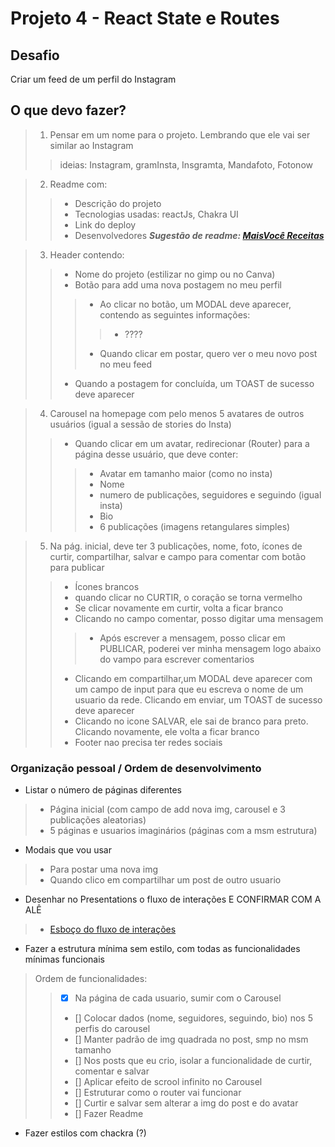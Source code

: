 # Projeto 4 - React State e Routes

## Desafio

Criar um feed de um perfil do Instagram

## O que devo fazer?

> 1. Pensar em um nome para o projeto. Lembrando que ele vai ser similar ao Instagram
> > ideias: Instagram, gramInsta, Insgramta, Mandafoto, Fotonow

> 2. Readme com: 
> > - Descrição do projeto
> > - Tecnologias usadas: reactJs, Chakra UI
> > - Link do deploy
> > - Desenvolvedores
> ***Sugestão de readme: [MaisVocê Receitas](https://github.com/camiyung/MaisVoce)***

> 3. Header contendo:
> > - Nome do projeto (estilizar no gimp ou no Canva)
> > - Botão para add uma nova postagem no meu perfil
> > > - Ao clicar no botão, um MODAL deve aparecer, contendo as seguintes informações:
> > > > - ????
> > > - Quando clicar em postar, quero ver o meu novo post no meu feed
> > - Quando a postagem for concluída, um TOAST de sucesso deve aparecer

> 4. Carousel na homepage com pelo menos 5 avatares de outros usuários (igual a sessão de stories do Insta)
> > - Quando clicar em um avatar, redirecionar (Router) para a página desse usuário, que deve conter:
> > > - Avatar em tamanho maior (como no insta)
> > > - Nome
> > > - numero de publicações, seguidores e seguindo (igual insta)
> > > - Bio
> > > - 6 publicações (imagens retangulares simples)

> 5. Na pág. inicial, deve ter 3 publicações, nome, foto, ícones de curtir, compartilhar, salvar e campo para comentar com botão para publicar
> > - Ícones brancos
> > - quando clicar no CURTIR, o coração se torna vermelho
> > - Se clicar novamente em curtir, volta a ficar branco
> > - Clicando no campo comentar, posso digitar uma mensagem
> > > - Após escrever a mensagem, posso clicar em PUBLICAR, poderei ver minha mensagem logo abaixo do vampo para escrever comentarios 
> > - Clicando em compartilhar,um MODAL deve aparecer com um campo de input para que eu escreva o nome de um usuario da rede. Clicando em enviar, um TOAST de sucesso deve aparecer
> > - Clicando no icone SALVAR, ele sai de branco para preto. Clicando novamente, ele volta a ficar branco
> > - Footer nao precisa ter redes sociais

### Organização pessoal / Ordem de desenvolvimento

- Listar o número de páginas diferentes
> - Página inicial (com campo de add nova img, carousel e 3 publicações aleatorias) 
> - 5 páginas e usuarios imaginários (páginas com a msm estrutura)

- Modais que vou usar
> - Para postar uma nova img
> - Quando clico em compartilhar um post de outro usuario

- Desenhar no Presentations o fluxo de interações E CONFIRMAR COM A ALÊ 
> - [Esboço do fluxo de interações](https://docs.google.com/presentation/d/1xFZ_omP688UxY2f1HHezlSQBqCVIW3uFKvUn_oc-g4w/edit?usp=sharing)

- Fazer a estrutura mínima sem estilo, com todas as funcionalidades mínimas funcionais
> Ordem de funcionalidades:
> > - [X] Na página de cada usuario, sumir com o Carousel
> > - [] Colocar dados (nome, seguidores, seguindo, bio) nos 5 perfis do carousel
> > - [] Manter padrão de img quadrada no post, smp no msm tamanho
> > - [] Nos posts que eu crio, isolar a funcionalidade de curtir, comentar e salvar
> > - [] Aplicar efeito de scrool infinito no Carousel
> > - [] Estruturar como o router vai funcionar
> > - [] Curtir e salvar sem alterar a img do post e do avatar
> > - [] Fazer Readme

- Fazer estilos com chackra (?)
